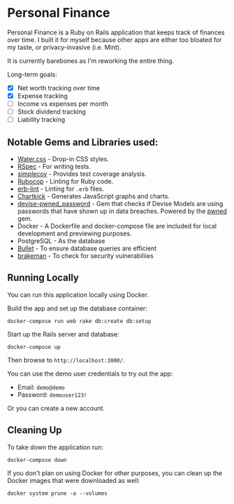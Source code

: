 # Personal Finance

Personal Finance is a Ruby on Rails application that keeps track of finances over time. I built it for myself because other apps are either too bloated for my taste, or privacy-invasive (i.e. Mint).

It is currently barebones as I'm reworking the entire thing.

Long-term goals:
- [x] Net worth tracking over time
- [x] Expense tracking
- [ ] Income vs expenses per month
- [ ] Stock dividend tracking
- [ ] Liability tracking

## Notable Gems and Libraries used:

- [Water.css](https://watercss.kognise.dev/) - Drop-in CSS styles.
- [RSpec](https://github.com/rspec/rspec-rails) - For writing tests.
- [simplecov](https://github.com/colszowka/simplecov) - Provides test coverage analysis.
- [Rubocop](https://github.com/rubocop-hq/rubocop-rails) - Linting for Ruby code. 
- [erb-lint](https://github.com/Shopify/erb-lint) - Linting for `.erb` files.
- [Chartkick](https://chartkick.com/) - Generates JavaScript graphs and charts.
- [devise-pwned_password](https://github.com/michaelbanfield/devise-pwned_password) - Gem that checks if Devise Models are using passwords that have shown up in data breaches. Powered by the [pwned](https://github.com/philnash/pwned) gem.
- Docker - A Dockerfile and docker-compose file are included for local development and previewing purposes. 
- PostgreSQL - As the database
- [Bullet](https://github.com/flyerhzm/bullet) - To ensure database queries are efficient
- [brakeman](https://github.com/presidentbeef/brakeman) - To check for security vulnerabiliies

## Running Locally

You can run this application locally using Docker.

Build the app and set up the database container:

```
docker-compose run web rake db:create db:setup
```

Start up the Rails server and database:

```
docker-compose up
```

Then browse to `http://localhost:3000/`.

You can use the demo user credentials to try out the app:
- Email: `demo@demo`
- Password: `demouser123!`

Or you can create a new account.

## Cleaning Up

To take down the application run:

```
docker-compose down
```

If you don't plan on using Docker for other purposes, you can clean up the Docker images that were downloaded as well:

```
docker system prune -a --volumes
```
